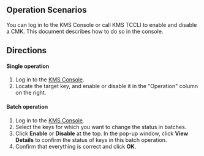 ## Operation Scenarios

You can log in to the KMS Console or call KMS TCCLI to enable and disable a CMK. This document describes how to do so in the console.



## Directions
#### Single operation
1. Log in to the [KMS Console](https://console.cloud.tencent.com/kms2).
2. Locate the target key, and enable or disable it in the "Operation" column on the right.

#### Batch operation
1. Log in to the [KMS Console](https://console.cloud.tencent.com/kms2).
2. Select the keys for which you want to change the status in batches.
3. Click **Enable** or **Disable** at the top. In the pop-up window, click **View Details** to confirm the status of keys in this batch operation.
4. Confirm that everything is correct and click **OK**.
